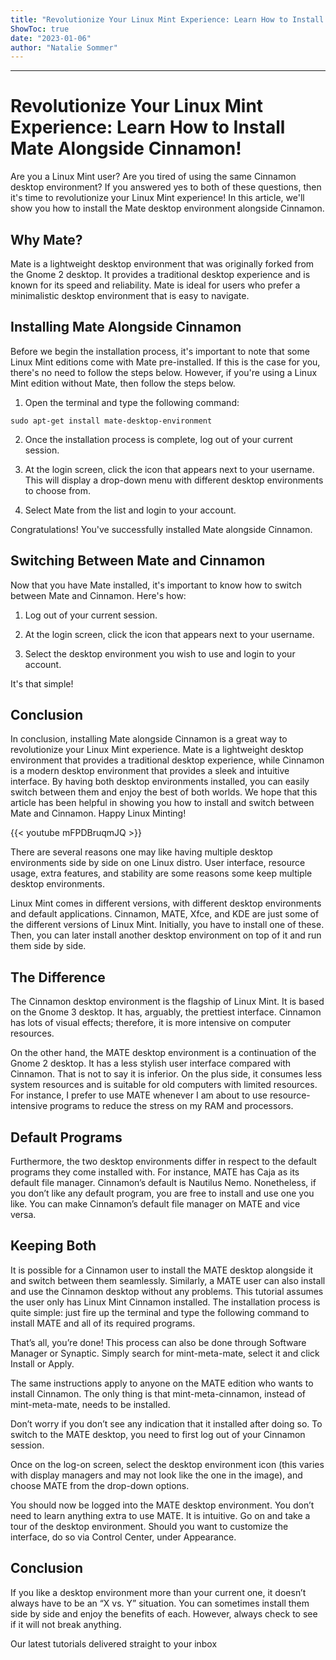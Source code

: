```yaml
---
title: "Revolutionize Your Linux Mint Experience: Learn How to Install Mate Alongside Cinnamon!"
ShowToc: true 
date: "2023-01-06"
author: "Natalie Sommer"
---
```

*****
# Revolutionize Your Linux Mint Experience: Learn How to Install Mate Alongside Cinnamon!

Are you a Linux Mint user? Are you tired of using the same Cinnamon desktop environment? If you answered yes to both of these questions, then it's time to revolutionize your Linux Mint experience! In this article, we'll show you how to install the Mate desktop environment alongside Cinnamon.

## Why Mate?

Mate is a lightweight desktop environment that was originally forked from the Gnome 2 desktop. It provides a traditional desktop experience and is known for its speed and reliability. Mate is ideal for users who prefer a minimalistic desktop environment that is easy to navigate.

## Installing Mate Alongside Cinnamon

Before we begin the installation process, it's important to note that some Linux Mint editions come with Mate pre-installed. If this is the case for you, there's no need to follow the steps below. However, if you're using a Linux Mint edition without Mate, then follow the steps below.

1. Open the terminal and type the following command: 

```sudo apt-get install mate-desktop-environment```

2. Once the installation process is complete, log out of your current session.

3. At the login screen, click the icon that appears next to your username. This will display a drop-down menu with different desktop environments to choose from.

4. Select Mate from the list and login to your account.

Congratulations! You've successfully installed Mate alongside Cinnamon.

## Switching Between Mate and Cinnamon 

Now that you have Mate installed, it's important to know how to switch between Mate and Cinnamon. Here's how:

1. Log out of your current session.

2. At the login screen, click the icon that appears next to your username.

3. Select the desktop environment you wish to use and login to your account.

It's that simple!

## Conclusion 

In conclusion, installing Mate alongside Cinnamon is a great way to revolutionize your Linux Mint experience. Mate is a lightweight desktop environment that provides a traditional desktop experience, while Cinnamon is a modern desktop environment that provides a sleek and intuitive interface. By having both desktop environments installed, you can easily switch between them and enjoy the best of both worlds. We hope that this article has been helpful in showing you how to install and switch between Mate and Cinnamon. Happy Linux Minting!

{{< youtube mFPDBruqmJQ >}} 



There are several reasons one may like having multiple desktop environments side by side on one Linux distro. User interface, resource usage, extra features, and stability are some reasons some keep multiple desktop environments.
 
Linux Mint comes in different versions, with different desktop environments and default applications. Cinnamon, MATE, Xfce, and KDE are just some of the different versions of Linux Mint. Initially, you have to install one of these. Then, you can later install another desktop environment on top of it and run them side by side.
 
## The Difference
 

 
The Cinnamon desktop environment is the flagship of Linux Mint. It is based on the Gnome 3 desktop. It has, arguably, the prettiest interface. Cinnamon has lots of visual effects; therefore, it is more intensive on computer resources.
 
On the other hand, the MATE desktop environment is a continuation of the Gnome 2 desktop. It has a less stylish user interface compared with Cinnamon. That is not to say it is inferior. On the plus side, it consumes less system resources and is suitable for old computers with limited resources. For instance, I prefer to use MATE whenever I am about to use resource-intensive programs to reduce the stress on my RAM and processors.
 
## Default Programs
 
Furthermore, the two desktop environments differ in respect to the default programs they come installed with. For instance, MATE has Caja as its default file manager. Cinnamon’s default is Nautilus Nemo. Nonetheless, if you don’t like any default program, you are free to install and use one you like. You can make Cinnamon’s default file manager on MATE and vice versa.
 
## Keeping Both
 
It is possible for a Cinnamon user to install the MATE desktop alongside it and switch between them seamlessly. Similarly, a MATE user can also install and use the Cinnamon desktop without any problems. This tutorial assumes the user only has Linux Mint Cinnamon installed. The installation process is quite simple: just fire up the terminal and type the following command to install MATE and all of its required programs.
 
That’s all, you’re done! This process can also be done through Software Manager or Synaptic. Simply search for mint-meta-mate, select it and click Install or Apply.
 
The same instructions apply to anyone on the MATE edition who wants to install Cinnamon. The only thing is that mint-meta-cinnamon, instead of mint-meta-mate, needs to be installed.
 
Don’t worry if you don’t see any indication that it installed after doing so. To switch to the MATE desktop, you need to first log out of your Cinnamon session.
 
Once on the log-on screen, select the desktop environment icon (this varies with display managers and may not look like the one in the image), and choose MATE from the drop-down options.
 
You should now be logged into the MATE desktop environment. You don’t need to learn anything extra to use MATE. It is intuitive. Go on and take a tour of the desktop environment. Should you want to customize the interface, do so via Control Center, under Appearance.
 
## Conclusion
 
If you like a desktop environment more than your current one, it doesn’t always have to be an “X vs. Y” situation. You can sometimes install them side by side and enjoy the benefits of each. However, always check to see if it will not break anything.
 
Our latest tutorials delivered straight to your inbox




